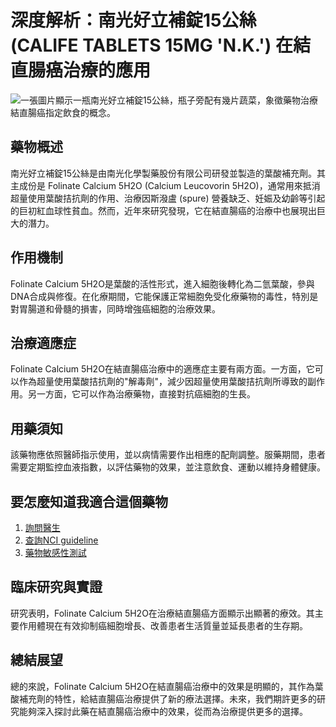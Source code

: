 # 深度解析：南光好立補錠15公絲 (CALIFE TABLETS 15MG 'N.K.') 在結直腸癌治療的應用
![一張圖片顯示一瓶南光好立補錠15公絲，瓶子旁配有幾片蔬菜，象徵藥物治療結直腸癌指定飲食的概念。](None)

## 藥物概述 
南光好立補錠15公絲是由南光化學製藥股份有限公司研發並製造的葉酸補充劑。其主成份是 Folinate Calcium 5H2O (Calcium Leucovorin 5H2O)，通常用來抵消超量使用葉酸拮抗劑的作用、治療因斯潑盧 (spure) 營養缺乏、妊娠及幼齡等引起的巨初紅血球性貧血。然而，近年來研究發現，它在結直腸癌的治療中也展現出巨大的潛力。

## 作用機制 
Folinate Calcium 5H2O是葉酸的活性形式，進入細胞後轉化為二氫葉酸，參與DNA合成與修復。在化療期間，它能保護正常細胞免受化療藥物的毒性，特別是對胃腸道和骨髓的損害，同時增強癌細胞的治療效果。

## 治療適應症 
Folinate Calcium 5H2O在結直腸癌治療中的適應症主要有兩方面。一方面，它可以作為超量使用葉酸拮抗劑的"解毒劑"，減少因超量使用葉酸拮抗劑所導致的副作用。另一方面，它可以作為治療藥物，直接對抗癌細胞的生長。

## 用藥須知 
該藥物應依照醫師指示使用，並以病情需要作出相應的配劑調整。服藥期間，患者需要定期監控血液指數，以評估藥物的效果，並注意飲食、運動以維持身體健康。

## 要怎麼知道我適合這個藥物
1. [詢問醫生](./text/1-1.html)
2. [查詢NCI guideline](./text/1-2.html)
3. [藥物敏感性測試](./text/1-3.html)

## 臨床研究與實證 
研究表明，Folinate Calcium 5H2O在治療結直腸癌方面顯示出顯著的療效。其主要作用體現在有效抑制癌細胞增長、改善患者生活質量並延長患者的生存期。

## 總結展望 
總的來說，Folinate Calcium 5H2O在結直腸癌治療中的效果是明顯的，其作為葉酸補充劑的特性，給結直腸癌治療提供了新的療法選擇。未來，我們期許更多的研究能夠深入探討此藥在結直腸癌治療中的效果，從而為治療提供更多的選擇。
